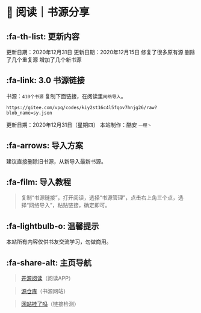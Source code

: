 # 📖 阅读｜书源分享

##  :fa-th-list: 更新内容

更新日期：2020年12月31日
更新日期：2020年12月15日
修复了很多原有源
删除了几个重复源
增加了几个新书源

##  :fa-link: 3.0 书源链接

书源：`410个书源`
复制下面链接，在阅读里`网络导入`。

```
https://gitee.com/vpq/codes/kiy2st16c4l5fqov7hnjg26/raw?blob_name=sy.json
```

更新日期：2020年12月31日（星期四）
本站制作：酷安 `一程丶`

##  :fa-arrows: 导入方案

建议直接删除旧书源，从新导入最新书源。


##  :fa-film: 导入教程

> 复制“书源链接”，打开阅读，选择“书源管理”，点击右上角三个点，选择“网络导入”，粘贴链接，确定即可。


##  :fa-lightbulb-o: 温馨提示

本站所有内容仅供书友交流学习，勿做商用。


##   :fa-share-alt: 主页导航

> [开源阅读](https://github.com/gedoor/legado/releases/)（阅读APP）

> [源仓库](http://yck.mumuceo.com/)（书源网站）

> [网站挂了吗](https://gualemang.com/)（链接检测）